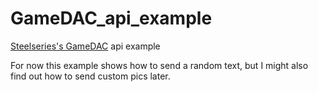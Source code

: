 # GameDAC_api_example
[Steelseries's GameDAC](http://steelseries.com/gaming-accessories/gamedac) api example

For now this example shows how to send a random text, but I might also find out how to send custom pics later.
